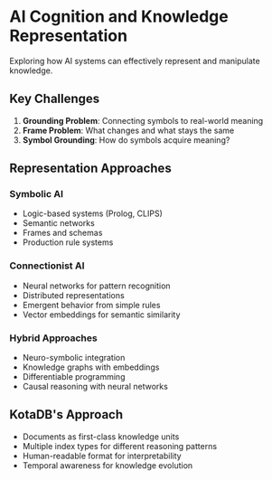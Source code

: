 # AI Cognition and Knowledge Representation

Exploring how AI systems can effectively represent and manipulate knowledge.

## Key Challenges
1. **Grounding Problem**: Connecting symbols to real-world meaning
2. **Frame Problem**: What changes and what stays the same
3. **Symbol Grounding**: How do symbols acquire meaning?

## Representation Approaches

### Symbolic AI
- Logic-based systems (Prolog, CLIPS)
- Semantic networks
- Frames and schemas
- Production rule systems

### Connectionist AI
- Neural networks for pattern recognition
- Distributed representations
- Emergent behavior from simple rules
- Vector embeddings for semantic similarity

### Hybrid Approaches
- Neuro-symbolic integration
- Knowledge graphs with embeddings
- Differentiable programming
- Causal reasoning with neural networks

## KotaDB's Approach
- Documents as first-class knowledge units
- Multiple index types for different reasoning patterns
- Human-readable format for interpretability
- Temporal awareness for knowledge evolution

